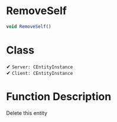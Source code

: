 # RemoveSelf
```js	
void RemoveSelf()
```
# Class
✔ `Server: CEntityInstance`  
✔ `Client: CEntityInstance`  

# Function Description
Delete this entity
